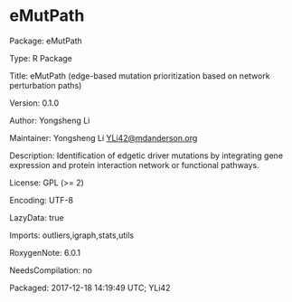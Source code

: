 # eMutPath
Package: eMutPath

Type: R Package

Title: eMutPath (edge-based mutation prioritization based on network perturbation paths)

Version: 0.1.0

Author: Yongsheng Li

Maintainer: Yongsheng Li <YLi42@mdanderson.org>

Description: Identification of edgetic driver mutations by integrating gene
        expression and protein interaction network or functional pathways.
        
License: GPL (>= 2)

Encoding: UTF-8

LazyData: true

Imports: outliers,igraph,stats,utils

RoxygenNote: 6.0.1

NeedsCompilation: no

Packaged: 2017-12-18 14:19:49 UTC; YLi42
